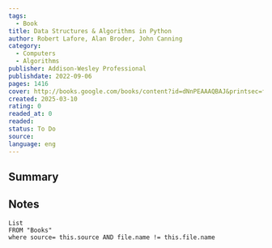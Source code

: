 ```yaml
---
tags:
  - Book
title: Data Structures & Algorithms in Python
author: Robert Lafore, Alan Broder, John Canning
category:
  - Computers
  - Algorithms
publisher: Addison-Wesley Professional
publishdate: 2022-09-06
pages: 1416
cover: http://books.google.com/books/content?id=dNnPEAAAQBAJ&printsec=frontcover&img=1&zoom=1&edge=curl&source=gbs_api
created: 2025-03-10
rating: 0
readed_at: 0
readed: 
status: To Do
source: 
language: eng
---
```

## Summary


## Notes
```dataview
List 
FROM "Books"
where source= this.source AND file.name != this.file.name
```